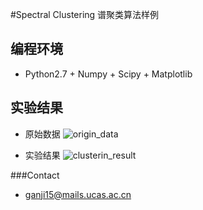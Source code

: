 #Spectral Clustering
谱聚类算法样例

## 编程环境
* Python2.7 + Numpy + Scipy + Matplotlib

## 实验结果
* 原始数据
![origin_data](https://github.com/gj597519372/ClusteringLearning/blob/master/Clustering/SpetralClustering/origin_data.png)

* 实验结果
![clusterin_result](https://github.com/gj597519372/ClusteringLearning/blob/master/Clustering/SpetralClustering/SpectralClustering.png)

###Contact
* ganji15@mails.ucas.ac.cn
